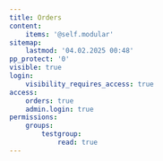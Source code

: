 ```yaml
---
title: Orders
content:
    items: '@self.modular'
sitemap:
    lastmod: '04.02.2025 00:48'
pp_protect: '0'
visible: true
login:
    visibility_requires_access: true
access:
    orders: true
    admin.login: true
permissions:
    groups:
        testgroup:
            read: true
---
```



